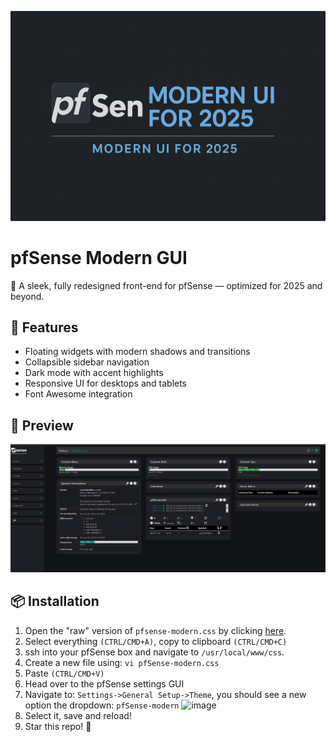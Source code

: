 ![pfSense Modern GUI](/pfsense-modern-banner.png)


# pfSense Modern GUI

🎨 A sleek, fully redesigned front-end for pfSense — optimized for 2025 and beyond.

## 🚀 Features

- Floating widgets with modern shadows and transitions
- Collapsible sidebar navigation
- Dark mode with accent highlights
- Responsive UI for desktops and tablets
- Font Awesome integration

## 📸 Preview

![Screenshot](pfsense-modern.png)

## 📦 Installation

1. Open the "raw" version of `pfsense-modern.css` by clicking [here](https://raw.githubusercontent.com/remotelyroot/pfsense-modern-gui/refs/heads/main/pfsense-modern.css).
2. Select everything `(CTRL/CMD+A)`, copy to clipboard `(CTRL/CMD+C)`
3. ssh into your pfSense box and navigate to `/usr/local/www/css`.
4. Create a new file using: `vi pfSense-modern.css`
5. Paste `(CTRL/CMD+V)`
6. Head over to the pfSense settings GUI
7. Navigate to: `Settings->General Setup->Theme`, you should see a new option the dropdown: `pfSense-modern` <img width="641" alt="image" src="https://github.com/user-attachments/assets/c3961f4f-e5f6-43a2-84ff-f1125880319b" />
8. Select it, save and reload!
9. Star this repo! 🙂
